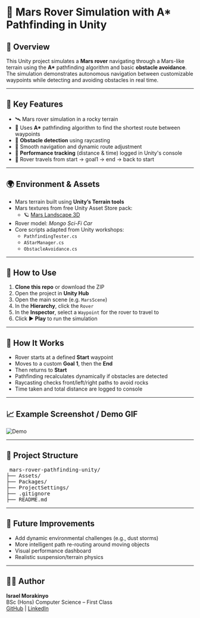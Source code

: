 # 🚀 Mars Rover Simulation with A* Pathfinding in Unity

## 🎯 Overview

This Unity project simulates a **Mars rover** navigating through a Mars-like terrain using the **A\*** pathfinding algorithm and basic **obstacle avoidance**. The simulation demonstrates autonomous navigation between customizable waypoints while detecting and avoiding obstacles in real time.

---

## 🧠 Key Features

- 🛰️ Mars rover simulation in a rocky terrain
- 🌌 Uses **A\*** pathfinding algorithm to find the shortest route between waypoints
- 🧱 **Obstacle detection** using raycasting
- 🤖 Smooth navigation and dynamic route adjustment
- 🧾 **Performance tracking** (distance & time) logged in Unity's console
- 🔁 Rover travels from start → goal1 → end → back to start

---

## 🌍 Environment & Assets

- Mars terrain built using **Unity’s Terrain tools**
- Mars textures from free Unity Asset Store pack:
  - 🪐 [Mars Landscape 3D](https://assetstore.unity.com/packages/3d/environments/landscapes/mars-landscape-3d-175814)
- Rover model: *Mongo Sci-Fi Car*
- Core scripts adapted from Unity workshops:
  - `PathfindingTester.cs`
  - `AStarManager.cs`
  - `ObstacleAvoidance.cs`

---

## 📂 How to Use

1. **Clone this repo** or download the ZIP
2. Open the project in **Unity Hub**
3. Open the main scene (e.g. `MarsScene`)
4. In the **Hierarchy**, click the `Rover`
5. In the **Inspector**, select a `Waypoint` for the rover to travel to
6. Click ▶️ **Play** to run the simulation

---

## 🧪 How It Works

- Rover starts at a defined **Start** waypoint
- Moves to a custom **Goal 1**, then the **End**
- Then returns to **Start**
- Pathfinding recalculates dynamically if obstacles are detected
- Raycasting checks front/left/right paths to avoid rocks
- Time taken and total distance are logged to console

---

## 📈 Example Screenshot / Demo GIF
![Demo](media/pathfinding_unity.gif)

---

## 📁 Project Structure
<pre> mars-rover-pathfinding-unity/
├── Assets/
├── Packages/
├── ProjectSettings/
├── .gitignore
├── README.md
</pre>

---

## 🚧 Future Improvements

- Add dynamic environmental challenges (e.g., dust storms)
- More intelligent path re-routing around moving objects
- Visual performance dashboard
- Realistic suspension/terrain physics

---

## 👨‍💻 Author

**Israel Morakinyo**  
BSc (Hons) Computer Science – First Class  
[GitHub](https://github.com/Crackedizzy) | [LinkedIn](https://www.linkedin.com/in/israel-morakinyo-98b00a204/)
